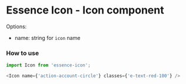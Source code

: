 # Essence Icon - Icon component

Options:
- name: string for `icon` name

### How to use
```js
import Icon from 'essence-icon';

<Icon name={'action-account-circle'} classes={'e-text-red-100'} />
```